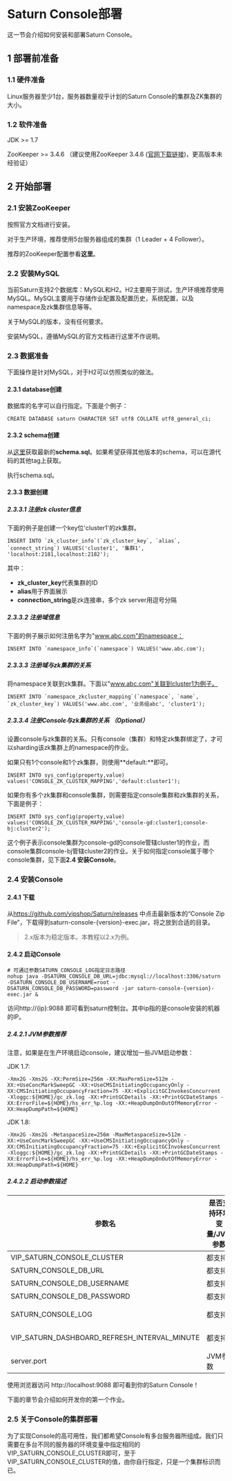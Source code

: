 # Saturn Console部署

这一节会介绍如何安装和部署Saturn Console。

## 1 部署前准备

### 1.1 硬件准备

Linux服务器至少1台，服务器数量视乎计划的Saturn Console的集群及ZK集群的大小。

### 1.2 软件准备

JDK  >= 1.7

ZooKeeper >= 3.4.6 （建议使用ZooKeeper 3.4.6 ([官网下载链接](https://archive.apache.org/dist/zookeeper/zookeeper-3.4.6/))，更高版本未经验证）

## 2 开始部署

### 2.1 安装ZooKeeper

按照官方文档进行安装。

对于生产环境，推荐使用5台服务器组成的集群（1 Leader + 4 Follower）。

推荐的ZooKeeper配置参看**这里**。

### 2.2 安装MySQL

当前Saturn支持2个数据库：MySQL和H2。H2主要用于测试，生产环境推荐使用MySQL。MySQL主要用于存储作业配置及配置历史，系统配置，以及namespace及zk集群信息等等。

关于MySQL的版本，没有任何要求。

安装MySQL，遵循MySQL的官方文档进行这里不作说明。

### 2.3 数据准备

下面操作是针对MySQL，对于H2可以仿照类似的做法。

#### 2.3.1 database创建

数据库的名字可以自行指定。下面是个例子：

```mysql
CREATE DATABASE saturn CHARACTER SET utf8 COLLATE utf8_general_ci;
```

#### 2.3.2 schema创建

从[这里](https://github.com/vipshop/Saturn/blob/develop/saturn-console/src/main/resources/db/mysql/schema.sql)获取最新的**schema.sql**。如果希望获得其他版本的schema，可以在源代码的其他tag上获取。

执行schema.sql。

#### 2.3.3 数据创建

##### 2.3.3.1 注册zk cluster信息

下面的例子是创建一个key位'cluster1'的zk集群。

```mysql
INSERT INTO `zk_cluster_info`(`zk_cluster_key`, `alias`, `connect_string`) VALUES('cluster1', '集群1', 'localhost:2181,localhost:2182');
```

其中：

* **zk_cluster_key**代表集群的ID
* **alias**用于界面展示
* **connection_string**是zk连接串，多个zk server用逗号分隔

##### 2.3.3.2 注册域信息

下面的例子展示如何注册名字为"www.abc.com"的namespace：

```mysql
INSERT INTO `namespace_info`(`namespace`) VALUES('www.abc.com');
```

##### 2.3.3.3 注册域与zk集群的关系

将namespace关联到zk集群。下面以"www.abc.com"关联到cluster1为例子。

```mysql
INSERT INTO `namespace_zkcluster_mapping`(`namespace`, `name`, `zk_cluster_key`) VALUES('www.abc.com', '业务组abc', 'cluster1');
```

##### 2.3.3.4 注册Console与zk集群的关系 （Optional）

设置console与zk集群的关系。只有console（集群）和特定zk集群绑定了，才可以sharding该zk集群上的namespace的作业。

如果只有1个console和1个zk集群，则使用**default:<zk-cluster-name>**即可。

```mysql
INSERT INTO sys_config(property,value) values('CONSOLE_ZK_CLUSTER_MAPPING','default:cluster1');
```

如果你有多个zk集群和console集群，则需要指定console集群和zk集群的关系，下面是例子：

```mysql
INSERT INTO sys_config(property,value) values('CONSOLE_ZK_CLUSTER_MAPPING','console-gd:cluster1;console-bj:cluster2');
```

这个例子表示console集群为console-gd的console管辖cluster1的作业，而console集群console-bj管辖cluster2的作业。关于如何指定console属于哪个console集群，见下面**2.4 安装Console**。

### 2.4 安装Console

#### 2.4.1 下载

从<https://github.com/vipshop/Saturn/releases> 中点击最新版本的“Console Zip File”，下载得到saturn-console-{version}-exec.jar，将之放到合适的目录。

> 2.x版本为稳定版本。本教程以2.x为例。

#### 2.4.2 启动Console

```shell
# 可通过参数SATURN_CONSOLE_LOG指定日志路径
nohup java -DSATURN_CONSOLE_DB_URL=jdbc:mysql://localhost:3306/saturn -DSATURN_CONSOLE_DB_USERNAME=root -DSATURN_CONSOLE_DB_PASSWORD=password -jar saturn-console-{version}-exec.jar &
```

访问http://{ip}:9088 即可看到saturn控制台。其中ip指的是console安装的机器的IP。

##### 2.4.2.1 JVM参数推荐

注意，如果是在生产环境启动console，建议增加一些JVM启动参数：

JDK 1.7:

```shell
-Xmx2G -Xms2G -XX:PermSize=256m -XX:MaxPermSize=512m -XX:+UseConcMarkSweepGC -XX:+UseCMSInitiatingOccupancyOnly -XX:CMSInitiatingOccupancyFraction=75 -XX:+ExplicitGCInvokesConcurrent -Xloggc:${HOME}/gc_zk.log -XX:+PrintGCDetails -XX:+PrintGCDateStamps -XX:ErrorFile=${HOME}/hs_err_%p.log -XX:+HeapDumpOnOutOfMemoryError -XX:HeapDumpPath=${HOME}
```

JDK 1.8:
```shell
-Xmx2G -Xms2G -MetaspaceSize=256m -MaxMetaspaceSize=512m -XX:+UseConcMarkSweepGC -XX:+UseCMSInitiatingOccupancyOnly -XX:CMSInitiatingOccupancyFraction=75 -XX:+ExplicitGCInvokesConcurrent -Xloggc:${HOME}/gc_zk.log -XX:+PrintGCDetails -XX:+PrintGCDateStamps -XX:ErrorFile=${HOME}/hs_err_%p.log -XX:+HeapDumpOnOutOfMemoryError -XX:HeapDumpPath=${HOME}
```

##### 2.4.2.2 启动参数描述

| 参数名                                      | 是否支持环境变量/JVM参数 | 描述                                | 是否必须 |
| ---------------------------------------- | -------------- | --------------------------------- | ---- |
| VIP_SATURN_CONSOLE_CLUSTER               | 都支持            | Console集群id                       | N    |
| SATURN_CONSOLE_DB_URL                    | 都支持            | DB 连接url                          | Y    |
| SATURN_CONSOLE_DB_USERNAME               | 都支持            | DB用户名                             | Y    |
| SATURN_CONSOLE_DB_PASSWORD               | 都支持            | 密码                                | Y    |
| SATURN_CONSOLE_LOG                       | 都支持            | 日志目录。默认是/apps/logs/saturn_console | N    |
| VIP_SATURN_DASHBOARD_REFRESH_INTERVAL_MINUTE | 都支持            | Dashboard后台刷新频率，单位是分钟。默认值是1。      | N    |
| server.port | JVM参数           | 启动端口，默认9088      | N    |

使用浏览器访问 http://localhost:9088 即可看到你的Saturn Console！

下面的章节会介绍如何开发你的第一个作业。

### 2.5 关于Console的集群部署

为了实现Console的高可用性，我们都希望Console有多台服务器所组成。我们只需要在多台不同的服务器的环境变量中指定相同的VIP_SATURN_CONSOLE_CLUSTER即可，至于VIP_SATURN_CONSOLE_CLUSTER的值，由你自行指定，只是一个集群标识而已。